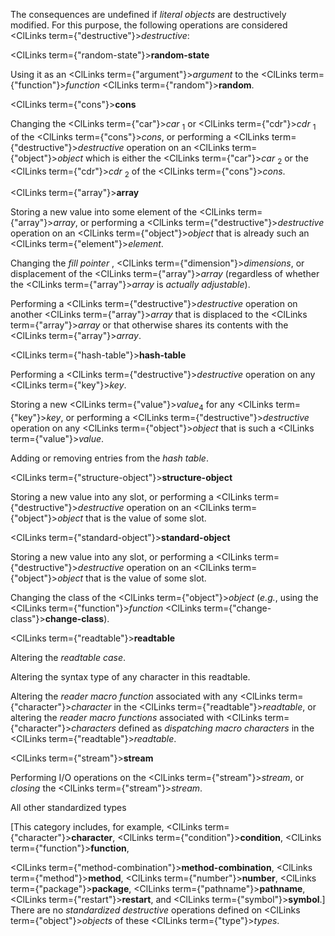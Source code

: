  



The consequences are undefined if *literal objects* are destructively modified. For this purpose, the following operations are considered <ClLinks  term={"destructive"}><i>destructive</i></ClLinks>: 



<ClLinks  term={"random-state"}><b>random-state</b></ClLinks> 



Using it as an <ClLinks  term={"argument"}><i>argument</i></ClLinks> to the <ClLinks  term={"function"}><i>function</i></ClLinks> <ClLinks  term={"random"}><b>random</b></ClLinks>. 



<ClLinks  term={"cons"}><b>cons</b></ClLinks> 



Changing the <ClLinks  term={"car"}><i>car</i></ClLinks> <sub>1</sub> or <ClLinks  term={"cdr"}><i>cdr</i></ClLinks> <sub>1</sub> of the <ClLinks  term={"cons"}><i>cons</i></ClLinks>, or performing a <ClLinks  term={"destructive"}><i>destructive</i></ClLinks> operation on an <ClLinks  term={"object"}><i>object</i></ClLinks> which is either the <ClLinks  term={"car"}><i>car</i></ClLinks> <sub>2</sub> or the <ClLinks  term={"cdr"}><i>cdr</i></ClLinks> <sub>2</sub> of the <ClLinks  term={"cons"}><i>cons</i></ClLinks>. 



<ClLinks  term={"array"}><b>array</b></ClLinks> 



Storing a new value into some element of the <ClLinks  term={"array"}><i>array</i></ClLinks>, or performing a <ClLinks  term={"destructive"}><i>destructive</i></ClLinks> operation on an <ClLinks  term={"object"}><i>object</i></ClLinks> that is already such an <ClLinks  term={"element"}><i>element</i></ClLinks>. 



Changing the *fill pointer* , <ClLinks  term={"dimension"}><i>dimensions</i></ClLinks>, or displacement of the <ClLinks  term={"array"}><i>array</i></ClLinks> (regardless of whether the <ClLinks  term={"array"}><i>array</i></ClLinks> is *actually adjustable*). 



Performing a <ClLinks  term={"destructive"}><i>destructive</i></ClLinks> operation on another <ClLinks  term={"array"}><i>array</i></ClLinks> that is displaced to the <ClLinks  term={"array"}><i>array</i></ClLinks> or that otherwise shares its contents with the <ClLinks  term={"array"}><i>array</i></ClLinks>. 



<ClLinks  term={"hash-table"}><b>hash-table</b></ClLinks> 



Performing a <ClLinks  term={"destructive"}><i>destructive</i></ClLinks> operation on any <ClLinks  term={"key"}><i>key</i></ClLinks>. 



Storing a new <ClLinks  term={"value"}><i>value</i></ClLinks><sub>4</sub> for any <ClLinks  term={"key"}><i>key</i></ClLinks>, or performing a <ClLinks  term={"destructive"}><i>destructive</i></ClLinks> operation on any <ClLinks  term={"object"}><i>object</i></ClLinks> that is such a <ClLinks  term={"value"}><i>value</i></ClLinks>. 



Adding or removing entries from the *hash table*. 



<ClLinks  term={"structure-object"}><b>structure-object</b></ClLinks> 



Storing a new value into any slot, or performing a <ClLinks  term={"destructive"}><i>destructive</i></ClLinks> operation on an <ClLinks  term={"object"}><i>object</i></ClLinks> that is the value of some slot. 



<ClLinks  term={"standard-object"}><b>standard-object</b></ClLinks> 



Storing a new value into any slot, or performing a <ClLinks  term={"destructive"}><i>destructive</i></ClLinks> operation on an <ClLinks  term={"object"}><i>object</i></ClLinks> that is the value of some slot. 



Changing the class of the <ClLinks  term={"object"}><i>object</i></ClLinks> (*e.g.*, using the <ClLinks  term={"function"}><i>function</i></ClLinks> <ClLinks  term={"change-class"}><b>change-class</b></ClLinks>).  







<ClLinks  term={"readtable"}><b>readtable</b></ClLinks> 



Altering the *readtable case*. 



Altering the syntax type of any character in this readtable. 



Altering the *reader macro function* associated with any <ClLinks  term={"character"}><i>character</i></ClLinks> in the <ClLinks  term={"readtable"}><i>readtable</i></ClLinks>, or altering the *reader macro functions* associated with <ClLinks  term={"character"}><i>characters</i></ClLinks> defined as *dispatching macro characters* in the <ClLinks  term={"readtable"}><i>readtable</i></ClLinks>. 



<ClLinks  term={"stream"}><b>stream</b></ClLinks> 



Performing I/O operations on the <ClLinks  term={"stream"}><i>stream</i></ClLinks>, or *closing* the <ClLinks  term={"stream"}><i>stream</i></ClLinks>. 



All other standardized types 



[This category includes, for example, <ClLinks  term={"character"}><b>character</b></ClLinks>, <ClLinks  term={"condition"}><b>condition</b></ClLinks>, <ClLinks  term={"function"}><b>function</b></ClLinks>, 



<ClLinks  term={"method-combination"}><b>method-combination</b></ClLinks>, <ClLinks  term={"method"}><b>method</b></ClLinks>, <ClLinks  term={"number"}><b>number</b></ClLinks>, <ClLinks  term={"package"}><b>package</b></ClLinks>, <ClLinks  term={"pathname"}><b>pathname</b></ClLinks>, <ClLinks  term={"restart"}><b>restart</b></ClLinks>, and <ClLinks  term={"symbol"}><b>symbol</b></ClLinks>.] There are no *standardized destructive* operations defined on <ClLinks  term={"object"}><i>objects</i></ClLinks> of these <ClLinks  term={"type"}><i>types</i></ClLinks>. 



